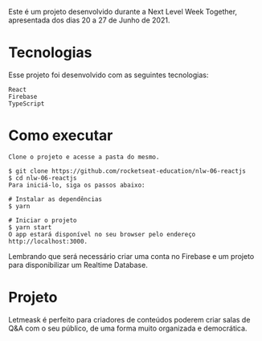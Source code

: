 
Este é um projeto desenvolvido durante a Next Level Week Together, apresentada dos dias 20 a 27 de Junho de 2021.

# Tecnologias

Esse projeto foi desenvolvido com as seguintes tecnologias:

    React
    Firebase
    TypeScript

# Como executar

    Clone o projeto e acesse a pasta do mesmo.

    $ git clone https://github.com/rocketseat-education/nlw-06-reactjs
    $ cd nlw-06-reactjs
    Para iniciá-lo, siga os passos abaixo:

    # Instalar as dependências
    $ yarn

    # Iniciar o projeto
    $ yarn start
    O app estará disponível no seu browser pelo endereço http://localhost:3000.

Lembrando que será necessário criar uma conta no Firebase e um projeto para disponibilizar um Realtime Database.

# Projeto

Letmeask é perfeito para criadores de conteúdos poderem criar salas de Q&A com o seu público, de uma forma muito organizada e democrática.



